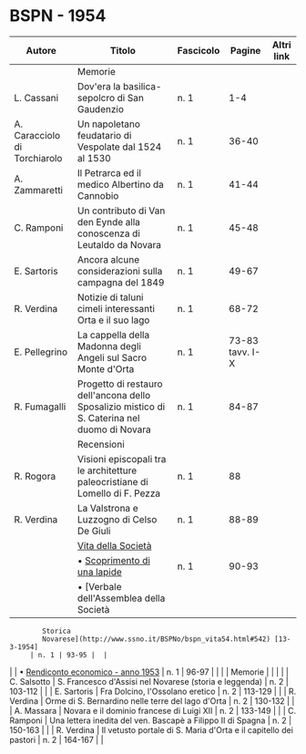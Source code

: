 # BSPN - 1954

| Autore                       | Titolo                                                                                       | Fascicolo | Pagine          | Altri link |
|------------------------------|----------------------------------------------------------------------------------------------|-----------|-----------------|------------|
|                              | Memorie                                                                                      |           |                 |            |
| L. Cassani                   | Dov'era la basilica-sepolcro di San Gaudenzio                                                | n. 1      | 1-4             |            |
| A. Caracciolo di Torchiarolo | Un napoletano feudatario di Vespolate dal 1524 al 1530                                       | n. 1      | 36-40           |            |
| A. Zammaretti                | Il Petrarca ed il medico Albertino da Cannobio                                               | n. 1      | 41-44           |            |
| C. Ramponi                   | Un contributo di Van den Eynde alla conoscenza di Leutaldo da Novara                         | n. 1      | 45-48           |            |
| E. Sartoris                  | Ancora alcune considerazioni sulla campagna del 1849                                         | n. 1      | 49-67           |            |
| R. Verdina                   | Notizie di taluni cimeli interessanti Orta e il suo lago                                     | n. 1      | 68-72           |            |
| E. Pellegrino                | La cappella della Madonna degli Angeli sul Sacro Monte d'Orta                                | n. 1      | 73-83 tavv. I-X |            |
| R. Fumagalli                 | Progetto di restauro dell'ancona dello Sposalizio mistico di S. Caterina nel duomo di Novara | n. 1      | 84-87           |            |
|                              | Recensioni                                                                                   |           |                 |            |
| R. Rogora                    | Visioni episcopali tra le architetture paleocristiane di Lomello di F. Pezza                 | n. 1      | 88              |            |
| R. Verdina                   | La Valstrona e Luzzogno di Celso De Giuli                                                    | n. 1      | 88-89           |            |
|                              | [Vita della Società](http://www.ssno.it/BSPNo/bspn_vita54.html#540)                          |           |                 |            |
|                              | • [Scoprimento di una lapide](http://www.ssno.it/BSPNo/bspn_vita54.html#541)                 | n. 1      | 90-93           |            |
|                              | • [Verbale dell'Assemblea della Società                                                      

            Storica
            Novarese](http://www.ssno.it/BSPNo/bspn_vita54.html#542) [13-3-1954]
         | n. 1 | 93-95 |  |

| | • [Rendiconto economico - anno 1953](http://www.ssno.it/BSPNo/bspn_vita54.html#543) | n. 1 | 96-97 | |
| | Memorie | | | |
| C. Salsotto | S. Francesco d'Assisi nel Novarese (storia e leggenda) | n. 2 | 103-112 | |
| E. Sartoris | Fra Dolcino, l'Ossolano eretico | n. 2 | 113-129 | |
| R. Verdina | Orme di S. Bernardino nelle terre del lago d'Orta | n. 2 | 130-132 | |
| A. Massara | Novara e il dominio francese di Luigi XII | n. 2 | 133-149 | |
| C. Ramponi | Una lettera inedita del ven. Bascapè a Filippo II di Spagna | n. 2 | 150-163 | |
| R. Verdina | Il vetusto portale di S. Maria d'Orta e il capitello dei pastori | n. 2 | 164-167 | |

